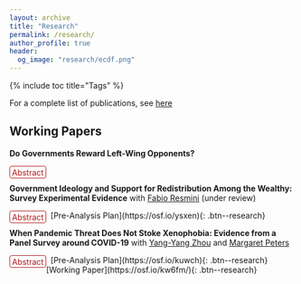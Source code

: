 ```yaml
---
layout: archive
title: "Research"
permalink: /research/
author_profile: true
header:
  og_image: "research/ecdf.png"
---
```


{% include toc title="Tags" %}

<style>
details {
  float:left;
  cursor: pointer;
}

details > summary:hover {
    color: #fff;
    background-color: #b21619 !important;
}

details > summary {
  display: inline-block;
  margin-bottom: 0.25em;
  padding: 0.125em 0.25em;
  color: #b21619;
  text-align: center;
  text-decoration: none !important;
  border: 1px solid;
  border-color: #b21619;
  border-radius: 4px;
  cursor: pointer;
  
}

details > summary::-webkit-details-marker {
  display: none;
  float:left;
}

details > p {
  margin-bottom: 0.25em;
  padding: 0.125em 0.25em;
  box-shadow: 1px 1px 2px #bbbbbb;
}
</style>
For a complete list of publications, see [here](https://scholar.google.com/citations?user=ISMeDGgAAAAJ&hl=en&inst=17001591832933267808)


## Working Papers

**Do Governments Reward Left-Wing Opponents?**
<br />
<details><summary>Abstract</summary><p> Do governments reward left-wing opposition voters? The literature on distributive politics finds that governments use transfers to reward supporters. Yet this work focuses on what incumbents do before elections, fails to find compensations after elections, and overlooks who the incumbent won to even when different contenders might imply different risks to the establishment. I argue that governments strategically allocate transfers to reward left-wing opposition constituencies after elections and prevent future support for the Left given its historical threat to elites. Using a continuous difference-in-difference research design with data from Colombia, I show that opposition constituencies receive more transfers after elections but not before. A cross-national analysis further supports my argument. These findings have implications for the politics of the red scare in developing democracies.</p>
</details> &nbsp;   

 **Government Ideology and Support for Redistribution Among the Wealthy: Survey Experimental Evidence** with [Fabio Resmini](https://www.fabioresmini.com/)  (under review)
<br />
<details><summary>Abstract</summary><p> When do wealthy individuals support redistributive policies? Recent literature finds that high levels of inequality and crime increase support for redistribution among the rich. However, the wealthy oppose redistribution in Latin America, a region with high inequality and criminality. We argue that the rich are sensitive to the negative externalities of inequality, but their support for redistribution depends on who advances the redistributive agenda: the Left or the Right. We posit the rich prefer redistribution under the Right because there is less uncertainty about the upper bound of the redistributive policy, more expected effectiveness, and fewer concerns about macroeconomic stability. Pre-registered survey experiments during the 2022 Colombian presidential election show that wealthy individuals support tax increases when proposed by the right-wing candidate and expect more effectiveness and less economic instability with a prospective right-wing government. Heterogeneous effects analyses further confirm that support for redistribution depends on who makes it.</p>
</details> &nbsp; 
[Pre-Analysis Plan](https://osf.io/ysxen){: .btn--research}

**When Pandemic Threat Does Not Stoke Xenophobia: Evidence from a Panel Survey around COVID-19** with [Yang-Yang Zhou](https://www.yangyangzhou.com/) and [Margaret Peters](http://www.maggiepeters.com/) 
<br />
<details><summary>Abstract</summary><p> Many studies have found that pandemics heighten anti-immigrant attitudes among host citizens. Yet, most of these studies were done in Global North countries where migrants are likely to differ from host citizens in terms of race, religion, and ethnicity. Within the Global South, migrants and hosts are more likely to share these characteristics. Do pandemics spark the same anti-immigrant sentiment in these contexts? Further, pandemics often bring economic restrictions and job loss, making it difficult to untangle concerns over disease from economic concerns.  We examine the case of Venezuelan migrants in Colombia, who share many characteristics with host citizens, before and during COVID-19. Additionally, the Colombian government implemented a strict lockdown for several months, allowing us to focus on the economic effects of the pandemic. Using a panel experimental survey of 374 Colombians, supplemented by 550 new respondents at endline, we find no evidence that exposure to COVID-19 changes attitudes, even if respondents were directly affected. However, those who did not lose their jobs viewed Venezuelan migration more positively at endline.</p>
</details> &nbsp; 
[Pre-Analysis Plan](https://osf.io/kuwch){: .btn--research}
[Working Paper](https://osf.io/kw6fm/){: .btn--research}
